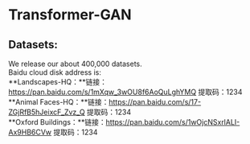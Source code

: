 # Transformer-GAN
## Datasets:  
We release our about 400,000 datasets.  
Baidu cloud disk address is:  
**Landscapes-HQ：**链接：https://pan.baidu.com/s/1mXqw_3wOU8f6AoQuLghYMQ 提取码：1234  
**Animal Faces-HQ：**链接：https://pan.baidu.com/s/17-ZGjRfB5hJeixcF_Zvz_Q 提取码：1234  
**Oxford Buildings：**链接：https://pan.baidu.com/s/1wOjcNSxrlALI-Ax9HB6CVw 提取码：1234  

